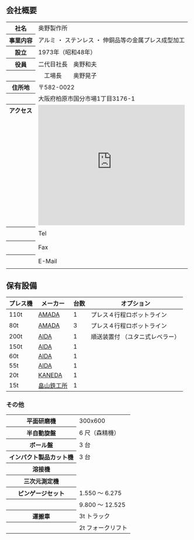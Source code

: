 ## 会社概要

<table class="noBorder">
  <tr>
    <th>社名</th>
    <td>奥野製作所</td>
  </tr>
  <tr>
    <th>事業内容</th>
    <td>アルミ ・ ステンレス ・ 伸銅品等の金属プレス成型加工</td>
  </tr>
  <tr>
    <th>設立</th>
    <td>1973年（昭和48年）</td>
  </tr>
  <tr>
    <th>役員</th>
    <td>二代目社長　奥野和夫</td>
  </tr>
  <tr>
    <th></th>
    <td>　工場長　　奥野晃子</td>
  </tr>
  <tr>
    <th>住所地</th>
    <td>〒582-0022</td>
  </tr>
  <tr>
    <th></th>
    <td>大阪府柏原市国分市場1丁目3176-1</td>
  </tr>
  <tr>
    <th style="display: flex">アクセス</th>
    <td><iframe src="https://www.google.com/maps/embed?pb=!1m18!1m12!1m3!1d210252.24517793747!2d135.65380368558542!3d34.574025!2m3!1f0!2f0!3f0!3m2!1i1024!2i768!4f13.1!3m3!1m2!1s0x6001289cc0000001%3A0x3636541c70e53652!2z5aWl6YeO6KO95L2c5omA!5e0!3m2!1sja!2sjp!4v1716047533412!5m2!1sja!2sjp" width="100%" height="330" style="border:0;" allowfullscreen="" loading="lazy" referrerpolicy="no-referrer-when-downgrade"></iframe></td>
  </tr>
  <tr>
    <th></th>
    <td style="display: flex; align-items: center;"><span style="width: 75px">Tel</span><object style="height: 2em" data="/assets/tel.svg" type="image/svg+xml"></td>
  </tr>
  <tr>
    <th></th>
    <td style="display: flex; align-items: center;"><span style="width: 75px">Fax</span><object style="height: 2em" data="/assets/fax.svg" type="image/svg+xml"></td>
  </tr>
  <tr>
    <th></th>
    <td style="display: flex; align-items: center;"><span style="width: 75px">E-Mail</span><object style="height: 2em" data="/assets/em.svg" type="image/svg+xml"></object></td>
  </tr>
</table>

## 保有設備
| プレス機 | メーカー                                   | 台数 | オプション                     |
| -------- | -------------------------------------------| ---- | ------------------------------ |
| 110t     | [AMADA](https://www.amada.co.jp)           | 1    | プレス４行程ロボットライン   |
| 80t      | [AMADA](https://www.amada.co.jp)           | 3    | プレス４行程ロボットライン   |
| 200t     | [AIDA](https://www.aida.co.jp)             | 1    | 順送装置付 （ユタニ式レベラー）|
| 150t     | [AIDA](https://www.aida.co.jp)             | 1    |                                |
| 60t      | [AIDA](https://www.aida.co.jp)             | 1    |                                |
| 55t      | [AIDA](https://www.aida.co.jp)             | 1    |                                |
| 20t      | [KANEDA](http://www.kaneda-t.com/)         | 1    |                                |
| 15t      | <span style="text-wrap: nowrap">[畠山鉄工所](http://www.hatakeyama.ne.jp/)</span> | 1    |                                |

### その他

<table class="noBorder smallHeader">
  <tr>
    <th>平面研磨機</th>
    <td>300x600</td>
  </tr>
  <tr>
    <th>半自動旋盤</th>
    <td>6 尺（森精機）</td>
  </tr>
  <tr>
    <th>ボール盤</th>
    <td>3 台</td>
  </tr>
  <tr>
    <th>インパクト製品カット機</th>
    <td>3 台</td>
  </tr>
  <tr>
    <th>溶接機</th>
    <td></td>
  </tr>
  <tr>
    <th>三次元測定機</th>
    <td></td>
  </tr>
  <tr>
    <th>ピンゲージセット</th>
    <td>1.550 ～ 6.275</td>
  </tr>
  <tr>
    <th></th>
    <td>9.800 ～ 12.525</td>
  </tr>
  <tr>
    <th>運搬車</th>
    <td>3t トラック</td>
  </tr>
  <tr>
    <th></th>
    <td>2t フォークリフト</td>
  </tr>
</table>